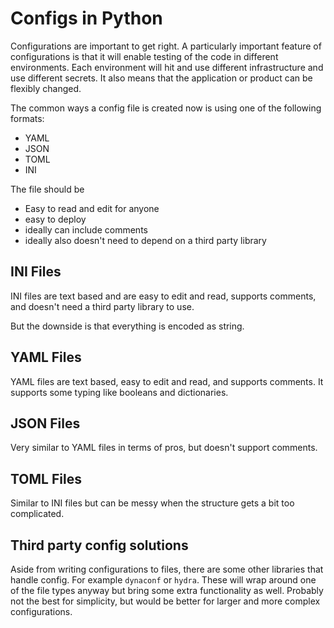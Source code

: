# Configs in Python

Configurations are important to get right.
A particularly important feature of configurations is that
it will enable testing of the code in different environments.
Each environment will hit and use different infrastructure and use different secrets.
It also means that the application or product can be flexibly changed.

The common ways a config file is created now is using one of the following formats:

- YAML
- JSON
- TOML
- INI

The file should be

- Easy to read and edit for anyone
- easy to deploy
- ideally can include comments
- ideally also doesn't need to depend on a third party library

## INI Files

INI files are text based and are easy to edit and read,
supports comments,
and doesn't need a third party library to use.

But the downside is that everything is encoded as string.

## YAML Files

YAML files are text based,
easy to edit and read,
and supports comments.
It supports some typing like booleans and dictionaries.

## JSON Files

Very similar to YAML files in terms of pros, but doesn't support comments.

## TOML Files

Similar to INI files but can be messy when the structure gets a bit too complicated.

## Third party config solutions

Aside from writing configurations to files, there are some other libraries that handle config.
For example `dynaconf` or `hydra`.
These will wrap around one of the file types anyway but bring some extra functionality as well.
Probably not the best for simplicity,
but would be better for larger and more complex configurations.
